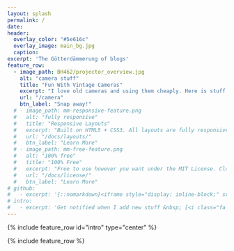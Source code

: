 ```yaml
---
layout: splash
permalink: /
date:
header:
  overlay_color: "#5e616c"
  overlay_image: main_bg.jpg
  caption:
excerpt: 'The Götterdämmerung of blogs'
feature_row:
  - image_path: BH462/projector_overview.jpg
    alt: "camera stuff"
    title: "Fun With Vintage Cameras"
    excerpt: "I love old cameras and using them cheaply. Here is stuff I learned that might be useful to others."
    url: "/camera"
    btn_label: "Snap away!"
  # - image_path: mm-responsive-feature.png
  #   alt: "fully responsive"
  #   title: "Responsive Layouts"
  #   excerpt: "Built on HTML5 + CSS3. All layouts are fully responsive with helpers to augment your content."
  #   url: "/docs/layouts/"
  #   btn_label: "Learn More"
  # - image_path: mm-free-feature.png
  #   alt: "100% free"
  #   title: "100% Free"
  #   excerpt: "Free to use however you want under the MIT License. Clone it, fork it, customize it, whatever!"
  #   url: "/docs/license/"
  #   btn_label: "Learn More"
# github:
#   - excerpt: '{::nomarkdown}<iframe style="display: inline-block;" src="https://ghbtns.com/github-btn.html?user=mmistakes&repo=minimal-mistakes&type=star&count=true&size=large" frameborder="0" scrolling="0" width="160px" height="30px"></iframe> <iframe style="display: inline-block;" src="https://ghbtns.com/github-btn.html?user=mmistakes&repo=minimal-mistakes&type=fork&count=true&size=large" frameborder="0" scrolling="0" width="158px" height="30px"></iframe>{:/nomarkdown}'
# intro:
#   - excerpt: 'Get notified when I add new stuff &nbsp; [<i class="fa fa-twitter"></i> @mmistakes](https://twitter.com/mmistakes){: .btn .btn--twitter}'
---
```


{% include feature_row id="intro" type="center" %}

{% include feature_row %}